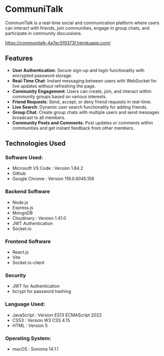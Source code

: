 # CommuniTalk

CommuniTalk is a real-time social and communication platform where users can interact with friends, join communities, engage in group chats, and participate in community discussions.

https://communitalk-4a7ec5f9373f.herokuapp.com/

## Features

- **User Authentication**: Secure sign-up and login functionality with encrypted password storage.
- **Real-Time Chat**: Instant messaging between users with WebSocket for live updates without refreshing the page.
- **Community Engagement**: Users can create, join, and interact within community groups based on various interests.
- **Friend Requests**: Send, accept, or deny friend requests in real-time.
- **Live Search**: Dynamic user search functionality for adding friends.
- **Group Chat**: Create group chats with multiple users and send messages broadcast to all members.
- **Community Posts and Comments**: Post updates or comments within communities and get instant feedback from other members.

## Technologies Used

### Software Used:
- Microsoft VS Code : Version 1.84.2
- Github
- Google Chrome : Version 119.0.6045.159

### Backend Software
- Node.js
- Express.js
- MongoDB
- Cloudinary : Version 1.41.0
- JWT Authentication
- Socket.io

### Frontend Software
- React.js
- Vite
- Socket.io-client

### Security
- JWT for Authentication
- bcrypt for password hashing

### Language Used:
- JavaScript : Version ES13 ECMAScript 2022
- CSS3 : Version W3 CSS 4.15
- HTML : Version 5

### Operating System:
- macOS : Sonoma 14.1.1




